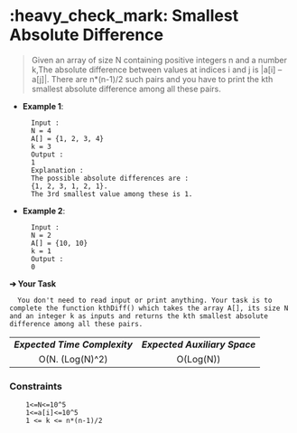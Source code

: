 <h1>:heavy_check_mark: Smallest Absolute Difference   </h1>
<blockquote>Given an array of size N containing positive integers n and a number k,The absolute difference between values at indices i and j is |a[i] – a[j]|. There are n*(n-1)/2 such pairs and you have to print the kth smallest absolute difference among all these pairs.</blockquote>

* **Example 1**:<br>

        Input : 
        N = 4
        A[] = {1, 2, 3, 4}
        k = 3
        Output : 
        1 
        Explanation :
        The possible absolute differences are :
        {1, 2, 3, 1, 2, 1}.
        The 3rd smallest value among these is 1.

* **Example 2**:<br>

        Input : 
        N = 2
        A[] = {10, 10}
        k = 1
        Output :
        0

**➔ Your Task**

      You don't need to read input or print anything. Your task is to complete the function kthDiff() which takes the array A[], its size N and an integer k as inputs and returns the kth smallest absolute difference among all these pairs.

<table align="center">
      <tr><td><em><b>Expected Time Complexity</td> <td><em><b>Expected Auxiliary Space</td></tr>
      <tr><td align="center">O(N. (Log(N)^2)</td> <td align="center">O(Log(N))</td></tr>
</table>

### **Constraints** 
        1<=N<=10^5
        1<=a[i]<=10^5
        1 <= k <= n*(n-1)/2